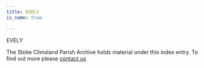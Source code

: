 ```yaml
---
title: EVELY
is_name: true

---
```


EVELY


The Stoke Climsland Parish Archive holds material under this index entry. To find out more please [contact us](/contact/)
